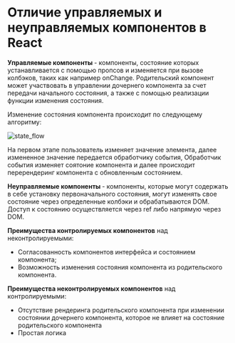 # Отличие управляемых и неуправляемых компонентов в React
<b> Управляемые компоненты </b> - компоненты, состояние которых устанавливается с помощью пропсов
и изменяется при вызове колбэков, таких как например onChange. Родительский компонент
может участвовать в управлении дочернего компонента за счет передачи начального состояния,
а также с помощью реализации функции изменения состояния.


Изменение состояния компонента происходит по следующему алгоритму:


![state_flow](https://github.com/user-attachments/assets/c0faef82-10eb-4085-8c91-c35e4ad93ec6)


На первом этапе пользователь изменяет значение элемента, далее измененное значение передается обработчику события,
Обработчик события изменяет соятоние компонента и далее происходит перерендеринг компонента с обновленным состоянием.


<b> Неуправляемые компоненты </b> - компоненты, которые могут содержать в себе установку первоначального состояния,
могут изменять свое состояние через определенные колбэки и обрабатываются DOM. Доступ к состоянию осуществляется через ref либо напрямую через DOM.


<b>Преимущества контролируемых компонентов</b>  над неконтролируемыми:
* Согласованность компонентов интерфейса и состоянием компонента;
* Возможность изменения состояния компонента из родительского компонента.


<b>Преимущества неконтролируемых компонентов</b> над контролируемыми:
* Отсутствие рендеринга родительского компонента
при изменении состоянии дочернего компонента,
которое не влияет на состояние родительского компонента
* Простая логика
